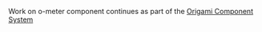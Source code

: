 Work on o-meter component continues as part of the [Origami Component System](https://github.com/Financial-Times/origami/tree/main/components/o-meter)
